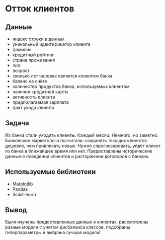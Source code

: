 # Отток клиентов
## Данные
  - индекс строки в данных
  - уникальный идентификатор клиента
  - фамилия
  - кредитный рейтинг
  - страна проживания
  - пол
  - возраст
  - сколько лет человек является клиентом банка
  - баланс на счёте
  - количество продуктов банка, используемых клиентом
   - наличие кредитной карты
   - активность клиента
   - предполагаемая зарплата
   -  факт ухода клиента

## Задача
Из банка стали уходить клиенты. Каждый месяц. Немного, но заметно. Банковские маркетологи посчитали: сохранять текущих клиентов дешевле, чем привлекать новых. Нужно спрогнозировать, уйдёт клиент из банка в ближайшее время или нет. Предоставлены исторические данные о поведении клиентов и расторжении договоров с банком.

## Используемые библиотеки
- Matplotlib
- Pandas
- Scikit-learn

## Вывод
Были изучены предоставленные данные о клиентах, рассмотрены разные модели с учетом дисбаланса классов, подобраны гиперпараметры и выбрана лучшая модель!
